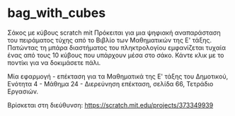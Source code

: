 # bag_with_cubes
Σάκος με κύβους scratch mit
Πρόκειται για μια ψηφιακή αναπαράσταση του πειράματος τύχης από το Βιβλίο των Μαθηματικών της Ε' τάξης. Πατώντας τη μπάρα διαστήματος του πληκτρολογίου εμφανίζεται τυχαία ένας από τους 10 κύβους που υπάρχουν μέσα στο σάκο. Κάντε κλικ με το ποντίκι για να δοκιμάσετε πάλι.

Μία εφαρμογή - επέκταση για τα Μαθηματικά της Ε' τάξης του Δημοτικού, Ενότητα 4 - Μάθημα 24 - Διερεύνηση επέκταση, σελίδα 66, Τετράδιο Εργασιών.

Βρίσκεται στη διεύθυνση: https://scratch.mit.edu/projects/373349939

